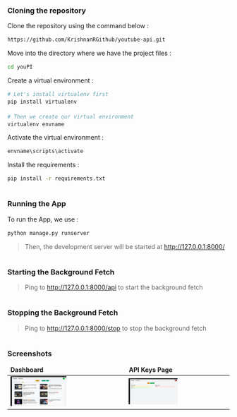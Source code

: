 ### Cloning the repository

Clone the repository using the command below :
```bash
https://github.com/KrishnanRGithub/youtube-api.git

```

Move into the directory where we have the project files : 
```bash
cd youPI

```

Create a virtual environment :
```bash
# Let's install virtualenv first
pip install virtualenv

# Then we create our virtual environment
virtualenv envname

```

Activate the virtual environment :
```bash
envname\scripts\activate

```

Install the requirements :
```bash
pip install -r requirements.txt

```

#

### Running the App

To run the App, we use :
```bash
python manage.py runserver

```

>  Then, the development server will be started at http://127.0.0.1:8000/

#


### Starting the Background Fetch

>  Ping to http://127.0.0.1:8000/api to start the background fetch

#


### Stopping the Background Fetch

>  Ping to http://127.0.0.1:8000/stop to stop the background fetch

#

### Screenshots



<table>
	<thead>
		<td>
			<b>Dashboard</b>
		</td>
		<td>
			<b>API Keys Page</b>
		</td>
	</thead>
	<tr>
		<td>
            <img src="youPI/static/images/Dashboard.png" alt="Dashboard" width="50%"/>
		</td>
		<td>
            <img src="youPI/static/images/KeysPage.png" alt="API Keys Page" width="50%"/>
		</td>
	</tr>
</table>





#
